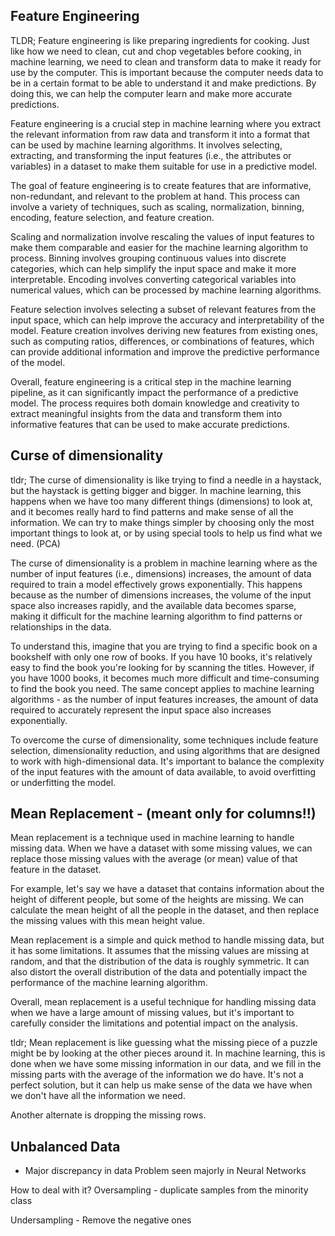 ## Feature Engineering

TLDR; 
Feature engineering is like preparing ingredients for cooking. Just like how we need to clean, cut and chop vegetables before cooking, in machine learning, we need to clean and transform data to make it ready for use by the computer. This is important because the computer needs data to be in a certain format to be able to understand it and make predictions. By doing this, we can help the computer learn and make more accurate predictions.


Feature engineering is a crucial step in machine learning where you extract the relevant information from raw data and transform it into a format that can be used by machine learning algorithms. It involves selecting, extracting, and transforming the input features (i.e., the attributes or variables) in a dataset to make them suitable for use in a predictive model.

The goal of feature engineering is to create features that are informative, non-redundant, and relevant to the problem at hand. This process can involve a variety of techniques, such as scaling, normalization, binning, encoding, feature selection, and feature creation.

Scaling and normalization involve rescaling the values of input features to make them comparable and easier for the machine learning algorithm to process. Binning involves grouping continuous values into discrete categories, which can help simplify the input space and make it more interpretable. Encoding involves converting categorical variables into numerical values, which can be processed by machine learning algorithms.

Feature selection involves selecting a subset of relevant features from the input space, which can help improve the accuracy and interpretability of the model. Feature creation involves deriving new features from existing ones, such as computing ratios, differences, or combinations of features, which can provide additional information and improve the predictive performance of the model.

Overall, feature engineering is a critical step in the machine learning pipeline, as it can significantly impact the performance of a predictive model. The process requires both domain knowledge and creativity to extract meaningful insights from the data and transform them into informative features that can be used to make accurate predictions.


## Curse of dimensionality

tldr; The curse of dimensionality is like trying to find a needle in a haystack, but the haystack is getting bigger and bigger. In machine learning, this happens when we have too many different things (dimensions) to look at, and it becomes really hard to find patterns and make sense of all the information. We can try to make things simpler by choosing only the most important things to look at, or by using special tools to help us find what we need. (PCA)



The curse of dimensionality is a problem in machine learning where as the number of input features (i.e., dimensions) increases, the amount of data required to train a model effectively grows exponentially. This happens because as the number of dimensions increases, the volume of the input space also increases rapidly, and the available data becomes sparse, making it difficult for the machine learning algorithm to find patterns or relationships in the data.

To understand this, imagine that you are trying to find a specific book on a bookshelf with only one row of books. If you have 10 books, it's relatively easy to find the book you're looking for by scanning the titles. However, if you have 1000 books, it becomes much more difficult and time-consuming to find the book you need. The same concept applies to machine learning algorithms - as the number of input features increases, the amount of data required to accurately represent the input space also increases exponentially.

To overcome the curse of dimensionality, some techniques include feature selection, dimensionality reduction, and using algorithms that are designed to work with high-dimensional data. It's important to balance the complexity of the input features with the amount of data available, to avoid overfitting or underfitting the model.


## Mean Replacement - (meant only for columns!!)


Mean replacement is a technique used in machine learning to handle missing data. When we have a dataset with some missing values, we can replace those missing values with the average (or mean) value of that feature in the dataset.

For example, let's say we have a dataset that contains information about the height of different people, but some of the heights are missing. We can calculate the mean height of all the people in the dataset, and then replace the missing values with this mean height value.

Mean replacement is a simple and quick method to handle missing data, but it has some limitations. It assumes that the missing values are missing at random, and that the distribution of the data is roughly symmetric. It can also distort the overall distribution of the data and potentially impact the performance of the machine learning algorithm.

Overall, mean replacement is a useful technique for handling missing data when we have a large amount of missing values, but it's important to carefully consider the limitations and potential impact on the analysis.

tldr; Mean replacement is like guessing what the missing piece of a puzzle might be by looking at the other pieces around it. In machine learning, this is done when we have some missing information in our data, and we fill in the missing parts with the average of the information we do have. It's not a perfect solution, but it can help us make sense of the data we have when we don't have all the information we need.

Another alternate is dropping the missing rows. 

## Unbalanced Data

- Major discrepancy in data
Problem seen majorly in Neural Networks

How to deal with it?
Oversampling - duplicate samples from the minority class

Undersampling - Remove the negative ones